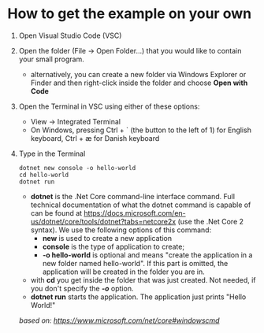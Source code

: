 # How to get the example on your own
1. Open Visual Studio Code (VSC)
2. Open the folder (File -> Open Folder...) that you would like to contain your small program.
    - alternatively, you can create a new folder via Windows Explorer or Finder and then right-click inside the folder and choose **Open with Code** 
3. Open the Terminal in VSC using either of these options:
    - View -> Integrated Terminal
    - On Windows, pressing Ctrl + ` (the button to the left of 1) for English keyboard, Ctrl + æ for Danish keyboard
4. Type in the Terminal
    ```
    dotnet new console -o hello-world
    cd hello-world
    dotnet run
    ```
    - **dotnet** is the .Net Core command-line interface command. Full technical documentation of what the dotnet command is capable of can be found at https://docs.microsoft.com/en-us/dotnet/core/tools/dotnet?tabs=netcore2x (use the .Net Core 2 syntax). We use the following options of this command:
        - **new** is used to create a new application
        - **console** is the type of application to create;
        - **-o hello-world** is optional and means "create the application in a new folder named hello-world". If this part is omitted, the application will be created in the folder you are in. 
    - with **cd** you get inside the folder that was just created. Not needed, if you don't specify the ***-o*** option.
    - **dotnet run** starts the application. The application just prints "Hello World!"

    *based on: https://www.microsoft.com/net/core#windowscmd* 


